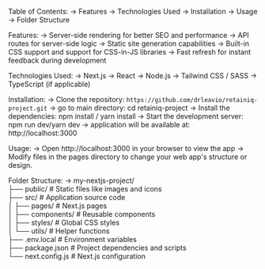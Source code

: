 Table of Contents:
-> Features
-> Technologies Used
-> Installation
-> Usage
-> Folder Structure


Features:
-> Server-side rendering for better SEO and performance
-> API routes for server-side logic
-> Static site generation capabilities
-> Built-in CSS support and support for CSS-in-JS libraries
-> Fast refresh for instant feedback during development

Technologies Used:
-> Next.js
-> React
-> Node.js
-> Tailwind CSS / SASS
-> TypeScript (if applicable)

Installation:
-> Clone the repository:
```https://github.com/drleavio/retainiq-project.git```
-> go to main directory:
cd retainiq-project
-> Install the dependencies:
npm install / yarn install
-> Start the development server:
npm run dev/yarn dev
-> application will be available at:
http://localhost:3000

Usage:
-> Open http://localhost:3000 in your browser to view the app
-> Modify files in the pages directory to change your web app's structure or design.

Folder Structure:
-> my-nextjs-project/  
├── public/              # Static files like images and icons  
├── src/                 # Application source code  
│   ├── pages/           # Next.js pages  
│   ├── components/      # Reusable components  
│   ├── styles/          # Global CSS styles  
│   └── utils/           # Helper functions  
├── .env.local           # Environment variables  
├── package.json         # Project dependencies and scripts  
└── next.config.js       # Next.js configuration
